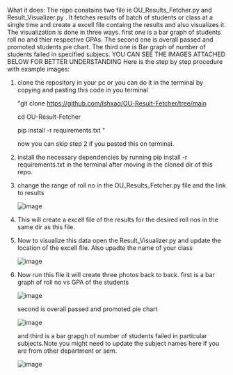 What it does:
The repo conatains two file ie OU_Results_Fetcher.py and Result_Visualizer.py .
It fetches results of batch of students or class at a single time and create a excell file containg the results and also visualizes it.
The visualization is done in three ways. first one is a bar graph of students roll no and thier respective GPAs.
The second one is overall passed and promoted students pie chart.
The third one is Bar graph of number of students failed in specified subjecs.
YOU CAN SEE THE IMAGES ATTACHED BELOW FOR BETTER UNDERSTANDING
Here is the step by step procedure with example images:
1. clone the repository in your pc or you can do it in the terminal by copying and pasting this code in you terminal

   "git clone https://github.com/Ishxaq/OU-Result-Fetcher/tree/main
   
   cd OU-Result-Fetcher

   pip install -r requirements.txt "

   now you can skip step 2 if you pasted this on terminal.

3.  install the necessary dependencies by running pip install -r requirements.txt  in the terminal after moving in the cloned dir of this repo.
4. change the range of roll no in the OU_Results_Fetcher.py file and the link to results
   
   ![image](https://github.com/Ishxaq/OU-Result-Fetcher/assets/171219614/9bc3a8fb-46a5-4a68-962c-60c29c0085a3)

5. This will create a excell file of the results for the desired roll nos in the same dir as this file.
6. Now to visualize this data open the Result_Visualizer.py and update the location of the excell file. Also upadte the name of your class

   ![image](https://github.com/Ishxaq/OU-Result-Fetcher/assets/171219614/3187da31-7494-4a0e-8003-285ae8818145)

7. Now run this file it will create three photos back to back.
   first is a bar graph of roll no vs GPA of the students

   ![image](https://github.com/Ishxaq/OU-Result-Fetcher/assets/171219614/76e81723-d103-4843-a46c-911eef5ff360)


   second is overall passed and promoted pie chart

    ![image](https://github.com/Ishxaq/OU-Result-Fetcher/assets/171219614/aaacb84b-dd0b-4388-8e0a-bd74c672282e)

   and third is a bar grapgh of number of students failed in particular subjects.Note you might need to update the subject names here if you are from other department or sem.

   ![image](https://github.com/Ishxaq/OU-Result-Fetcher/assets/171219614/a7c854f4-c510-4e65-bd2b-f1bc391653a2)




